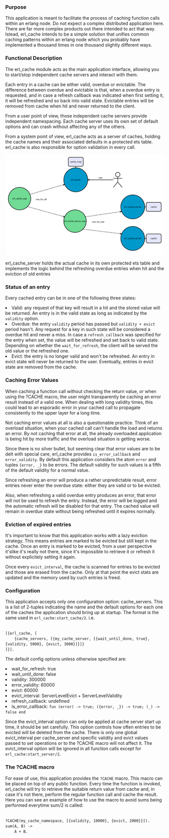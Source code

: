<!---
@doc <!-- -->

<h3> Purpose </h3>

This application is meant to facilitate the process of caching function calls within an erlang node.
Do not expect a complex distributed application here. There are far more complex products out there
intended to act that way. Istead, erl_cache intends to be a simple solution that unifies common
caching patterns within an erlang node which you probably have implemented a thousand times in one
thousand slightly different ways.

<h3> Functional Description </h3>

The erl_cache module acts as the main application interface, allowing you to start/stop independent
cache servers and interact with them.

Each entry in a cache can be either valid, overdue or evictable. The difference between overdue and
evictable is that, when a overdue entry is requested, and in case a refresh callback was indicated
when first setting it, it will be refreshed and so back into valid state. Evictable entries will be
removed from cache when hit and never returned to the client.

From a user point of view, those independent cache servers provide independent namespacing. Each
cache server uses its own set of default options and can crash without affecting any of the others.

From a system point of view, erl_cache acts as a server of caches, holding the cache names and their
associated defaults in a protected ets table. erl_cache is also responsible for option validation in
every call.

<img src="doc/images/erl_cache.png" style="max-height: 500px;"/>

erl_cache_server holds the actual cache in its own protected ets table and implements the logic
behind the refreshing overdue entries when hit and the eviction of old entries

<h3> Status of an entry</h3>

Every cached entry can be in one of the following three states:
<li> Valid: any request of that key will result in a hit and the stored value will be returned. An
entry is in the valid state as long as indicated by the <code>validity</code> option.</li>
<li> Overdue: the entry <code>validity</code> period has passed but  <code>validity + evict</code>
period hasn't. Any request for a key in such state will be considered a overdue hit and never a miss.
In case a <code>refresh_callback</code> was specified for the entry when set, the value will be
refreshed and set back to valid state. Depending on whether the <code>wait_for_refresh</code>, the
client will be served the old value or the refreshed one.</li>
<li> Evict: the entry is no longer valid and won't be refreshed. An entry in evict state will never
be returned to the user. Eventually, entries in evict state are removed from the cache.</li>

<h3> Caching Error Values</h3>

When caching a function call without checking the return value, or when using the ?CACHE macro, the
user might transparently be caching an error result instead of a valid one. When dealing with long
validity times, this could lead to an esporadic error in your cached call to propagate consistently
to the upper layer for a long time.

Not caching error values at all is also a questionable practice. Think of an overload situation,
when your cached call can't handle the load and returns an error. By not caching that error at all,
the already overloaded application is being hit by more traffic and the overload situation is
getting worse.

Since there is no silver bullet, but seeming clear that error values are to be delt with special
care, erl_cache provides <code>is_error_callback</code> and <code>error_validity</code>. By default
this application considers the atom <code>error</code> and tuples <code>{error, _}</code> to be
errors. The default validity for such values is a fifth of the default validity for a normal value.

Since refreshing an error will produce a rather unpredictable result, error entries never enter the
overdue state: either they are valid or to be evicted.

Also, when refreshing a valid overdue entry produces an error, that error will not be used to refresh
the entry. Instead, the error will be logged and the automatic refresh will be disabled for that
entry. The cached value will remain in overdue state without being refreshed until it expires
normally.

<h3> Eviction of expired entries</h3>

It's important to know that this application works with a lazy eviction strategy. This means entries
are marked to be evicted but still kept in the cache. Once an entry is marked to be evicted, from
a user perspective it'slike it's really not there, since it's impossible to retrieve it or refresh
it without explicitely setting it again.

Once every <code>evict_interval</code>, the cache is scanned for entries to be evicted and those
are erased from the cache. Only at that point the evict stats are updated and the memory used by
cuch entries is freed.

<h3> Configuration </h3>

This application accepts only one configuration option: cache_servers. This is a list of 2-tuples
indicating the name and the default options for each one of the caches the application should bring
up at startup. The format is the same used in <code>erl_cache:start_cache/2</code>. i.e.

<code>
[{erl_cache, [
    {cache_servers, [{my_cache_server, [{wait_until_done, true}, {validity, 5000}, {evict, 3000}]}]}
]}].
</code>

The default config options unless otherwise specified are:

<li>wait_for_refresh: true</li>
<li>wait_until_done: false</li>
<li>validity: 300000</li>
<li>error_validity: 60000</li>
<li>evict: 60000</li>
<li>evict_interval: ServerLevelEvict + ServerLevelValidity</li>
<li>refresh_callback: undefined</li>
<li>is_error_callback: <code>fun (error) -> true; ({error, _}) -> true; (_) -> false end</code></li>

Since the evict_interval option can only be applied at cache server start up time, it
should be set carefully. This option controls how often entries to be evicted will be deleted from
the cache. There is only one global evict_interval per cache_server and specific validity and evict
values passed to set operations or to the ?CACHE macro will not affect it. The evict_interval option
will be ignored in all function calls except for <code>erl_cache:start_server/2</code>.

<h3> The ?CACHE macro </h3>

For ease of use, this application provides the <code>?CACHE</code> macro. This macro can be placed on top of
any public function. Every time the function is invoked, erl_cache will try to retrieve the suitable
return value from cache and, in case it's not there, perform the regular function call and cache the
result. Here you can see an example of how to use the macro to avoid sums being performed everytime
sum/2 is called:

<code>
?CACHE(my_cache_namespace, [{validity, 10000}, {evict, 2000}}]).
sum(A, B) ->
    A + B.
</code>

